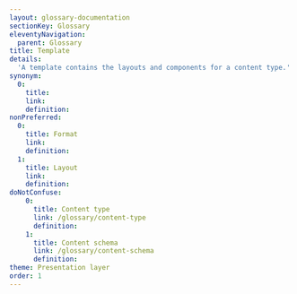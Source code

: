 ```yaml
---
layout: glossary-documentation
sectionKey: Glossary
eleventyNavigation:
  parent: Glossary
title: Template
details:
  'A template contains the layouts and components for a content type.'
synonym:
  0:
    title:
    link:
    definition:
nonPreferred:
  0:
    title: Format
    link:
    definition:
  1:
    title: Layout
    link:
    definition:
doNotConfuse:
    0:
      title: Content type
      link: /glossary/content-type
      definition:
    1:
      title: Content schema
      link: /glossary/content-schema
      definition:
theme: Presentation layer
order: 1
---
```

